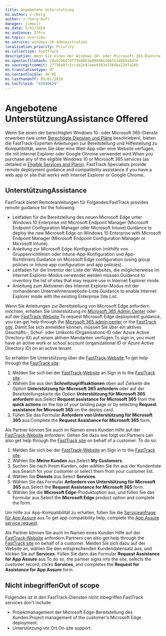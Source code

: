```yaml
---
title: Angebotene Unterstützung
ms.author: v-rberg
author: v-rberg-msft
manager: jimmuir
ms.date: 5/01/2020
ms.audience: ITPro
ms.topic: overview
ms.service: windows-10-administration
localization_priority: Priority
ms.collection: FastTrack
description: Wenn Sie einen der Windows 10- oder Microsoft 365-Dienste erwerben (wie unter "Berechtigte Diensten und Pläne" beschrieben), bieten die FastTrack-Experten Anleitungen zur Bereitstellung und Hilfestellung zu Kompatibilität, wenn Sie über eine Web-App oder eine Website verfügen, die mit Internet Explorer oder Google Chrome verwendet wird.
ms.openlocfilehash: 2de928647dff3b08b3e080d8e106552d8b9a8d76
ms.sourcegitcommit: 2775660fc5ccab2e92aee9383e326dba22b7a16b
ms.translationtype: HT
ms.contentlocale: de-DE
ms.lasthandoff: 05/01/2020
ms.locfileid: "43999629"
---
```

# <a name="assistance-offered"></a><span data-ttu-id="5ef77-103">Angebotene Unterstützung</span><span class="sxs-lookup"><span data-stu-id="5ef77-103">Assistance Offered</span></span>

<span data-ttu-id="5ef77-104">Wenn Sie einen der berechtigten Windows 10- oder Microsoft 365-Dienste erwerben (wie unter [Berechtigte Diensten und Pläne](M365-eligible-services-and-plans.md) beschrieben), bieten die FastTrack-Experten Anleitungen zur Bereitstellung und Hilfestellung zu Kompatibilität, wenn Sie über eine Web-App oder eine Website verfügen, die mit Internet Explorer oder Google Chrome verwendet wird.</span><span class="sxs-lookup"><span data-stu-id="5ef77-104">When you purchase any of the eligible Windows 10 or Microsoft 365 services (as detailed in [Eligible Services and Plans](M365-eligible-services-and-plans.md)), FastTrack Specialists provide remote deployment guidance and compatibility assistance if you have a web app or site that works with Internet Explorer or Google Chrome.</span></span> 

## <a name="assistance"></a><span data-ttu-id="5ef77-105">Unterstützung</span><span class="sxs-lookup"><span data-stu-id="5ef77-105">Assistance</span></span>

<span data-ttu-id="5ef77-106">FastTrack bietet Remoteanleitungen für Folgendes:</span><span class="sxs-lookup"><span data-stu-id="5ef77-106">FastTrack provides remote guidance for the following:</span></span>
- <span data-ttu-id="5ef77-107">Leitfaden für die Bereitstellung des neuen Microsoft Edge unter Windows 10 Enterprise mit Microsoft Endpoint Manager (Microsoft Endpoint Configuration Manager oder Microsoft Intune).</span><span class="sxs-lookup"><span data-stu-id="5ef77-107">Guidance to deploy the new Microsoft Edge on Windows 10 Enterprise with Microsoft Endpoint Manager (Microsoft Endpoint Configuration Manager or Microsoft Intune).</span></span>
- <span data-ttu-id="5ef77-108">Anleitung zur Microsoft Edge-Konfiguration (mithilfe von Gruppenrichtlinien oder Intune-App-Konfiguration und App-Richtlinien).</span><span class="sxs-lookup"><span data-stu-id="5ef77-108">Guidance on Microsoft Edge configuration (using group policies or Intune app configuration and app policies).</span></span>
- <span data-ttu-id="5ef77-109">Leitfaden für die Inventur der Liste der Websites, die möglicherweise im Internet Explorer-Modus verwendet werden müssen.</span><span class="sxs-lookup"><span data-stu-id="5ef77-109">Guidance to inventory the list of sites that may require use in Internet Explorer mode.</span></span>
- <span data-ttu-id="5ef77-110">Anleitung zum Aktivieren des Internet Explorer-Modus mit der vorhandenen Unternehmenswebsite-Liste.</span><span class="sxs-lookup"><span data-stu-id="5ef77-110">Guidance to enable Internet Explorer mode with the existing Enterprise Site List.</span></span>

<span data-ttu-id="5ef77-111">Wenn Sie Anleitungen zur Bereitstellung von Microsoft Edge anfordern möchten, erhalten Sie Unterstützung im [Microsoft 365 Admin Center](https://go.microsoft.com/fwlink/?linkid=2032704) oder auf der [FastTrack-Website](https://go.microsoft.com/fwlink/?linkid=780698).</span><span class="sxs-lookup"><span data-stu-id="5ef77-111">To request Microsoft Edge deployment guidance, you can get help through the [Microsoft 365 admin center](https://go.microsoft.com/fwlink/?linkid=2032704) or the [FastTrack site](https://go.microsoft.com/fwlink/?linkid=780698).</span></span> <span data-ttu-id="5ef77-112">Damit Sie sich anmelden können, müssen Sie über ein aktives Geschäfts-, Schul- oder Unikonto (Organisations-ID oder Azure Active Directory-ID) auf einem aktiven Mandanten verfügen.</span><span class="sxs-lookup"><span data-stu-id="5ef77-112">To sign in, you must have an active work or school account (organizational ID or Azure Active Directory ID) on an active tenant.</span></span> 

<span data-ttu-id="5ef77-113">So erhalten Sie Unterstützung über die [FastTrack-Website](https://go.microsoft.com/fwlink/?linkid=780698):</span><span class="sxs-lookup"><span data-stu-id="5ef77-113">To get help through the [FastTrack site](https://go.microsoft.com/fwlink/?linkid=780698):</span></span> 
1.    <span data-ttu-id="5ef77-114">Melden Sie sich bei der [FastTrack-Website](https://go.microsoft.com/fwlink/?linkid=780698) an.</span><span class="sxs-lookup"><span data-stu-id="5ef77-114">Sign in to the [FastTrack site](https://go.microsoft.com/fwlink/?linkid=780698).</span></span> 
2.    <span data-ttu-id="5ef77-115">Wählen Sie aus den **Schnellzugriffsaktionen** oben auf Zielseite die Option **Unterstützung für Microsoft 365 anfordern** oder auf der Bereitstellungskarte die Option **Unterstützung für Microsoft 365 anfordern** aus.</span><span class="sxs-lookup"><span data-stu-id="5ef77-115">Select **Request assistance for Microsoft 365** from the **quick actions** on the top of your landing page or by selecting **Request assistance for Microsoft 365** on the deploy card.</span></span>
3.    <span data-ttu-id="5ef77-116">Füllen Sie das Formular **Anfordern von Unterstützung für Microsoft 365** aus.</span><span class="sxs-lookup"><span data-stu-id="5ef77-116">Complete the **Request Assistance for Microsoft 365** form.</span></span>
  
<span data-ttu-id="5ef77-p102">Als Partner können Sie auch im Namen eines Kunden Hilfe auf der [FastTrack-Website](https://go.microsoft.com/fwlink/?linkid=780698) anfordern. Gehen Sie dazu wie folgt vor:</span><span class="sxs-lookup"><span data-stu-id="5ef77-p102">Partners can also get help through the [FastTrack site](https://go.microsoft.com/fwlink/?linkid=780698) on behalf of a customer. To do so:</span></span>
1.    <span data-ttu-id="5ef77-119">Melden Sie sich bei der [FastTrack-Website](https://go.microsoft.com/fwlink/?linkid=780698) an.</span><span class="sxs-lookup"><span data-stu-id="5ef77-119">Sign in to the [FastTrack site](https://go.microsoft.com/fwlink/?linkid=780698).</span></span> 
2.    <span data-ttu-id="5ef77-120">Wählen Sie **Meine Kunden** aus.</span><span class="sxs-lookup"><span data-stu-id="5ef77-120">Select **My Customers**.</span></span>
3.    <span data-ttu-id="5ef77-121">Suchen Sie nach Ihrem Kunden, oder wählen Sie ihn aus der Kundenliste aus.</span><span class="sxs-lookup"><span data-stu-id="5ef77-121">Search for your customer or select them from your customer list.</span></span>
4.    <span data-ttu-id="5ef77-122">Wählen Sie **Dienste** aus.</span><span class="sxs-lookup"><span data-stu-id="5ef77-122">Select **Services**.</span></span>
5.    <span data-ttu-id="5ef77-123">Wählen Sie das Formular **Anfordern von Unterstützung für Microsoft 365** aus.</span><span class="sxs-lookup"><span data-stu-id="5ef77-123">Select the **Request Assistance for Microsoft 365** form.</span></span>
6.    <span data-ttu-id="5ef77-124">Wählen Sie die **Microsoft Edge**-Produktoption aus, und füllen Sie das Formular aus.</span><span class="sxs-lookup"><span data-stu-id="5ef77-124">Select the **Microsoft Edge** product option and complete the form.</span></span>
 
<span data-ttu-id="5ef77-125">Um Hilfe zur App-Kompatibilität zu erhalten, füllen Sie die [Serviceanfrage für App Assure](https://go.microsoft.com/fwlink/?linkid=2022721) aus.</span><span class="sxs-lookup"><span data-stu-id="5ef77-125">To get app compatibility help, complete the [App Assure service request](https://go.microsoft.com/fwlink/?linkid=2022721).</span></span>

<span data-ttu-id="5ef77-126">Als Partner können Sie auch im Namen eines Kunden Hilfe auf der [FastTrack-Website](https://go.microsoft.com/fwlink/?linkid=780698) anfordern.</span><span class="sxs-lookup"><span data-stu-id="5ef77-126">Partners can also get help through the [FastTrack site](https://go.microsoft.com/fwlink/?linkid=780698) on behalf of a customer.</span></span> <span data-ttu-id="5ef77-127">Melden Sie sich dazu auf der Website an, wählen Sie den entsprechenden Kundendatensatz aus, und klicken Sie auf **Services**. Füllen Sie dann das Formular **Request Assistance for App Assure** aus.</span><span class="sxs-lookup"><span data-stu-id="5ef77-127">To do so, the partner signs into the site, selects the customer record, clicks **Services**, and completes the **Request for Assistance for App Assure** form.</span></span>

## <a name="out-of-scope"></a><span data-ttu-id="5ef77-128">Nicht inbegriffen</span><span class="sxs-lookup"><span data-stu-id="5ef77-128">Out of scope</span></span>

<span data-ttu-id="5ef77-129">Folgendes ist in den FastTrack-Diensten nicht inbegriffen:</span><span class="sxs-lookup"><span data-stu-id="5ef77-129">FastTrack services don't include:</span></span>
- <span data-ttu-id="5ef77-130">Projektmanagement der Microsoft Edge-Bereitstellung des Kunden.</span><span class="sxs-lookup"><span data-stu-id="5ef77-130">Project management of the customer's Microsoft Edge deployment.</span></span>
- <span data-ttu-id="5ef77-131">Unterstützung vor Ort.</span><span class="sxs-lookup"><span data-stu-id="5ef77-131">On-site support.</span></span>

